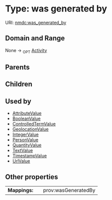 
# Type: was generated by




URI: [nmdc:was_generated_by](https://microbiomedata/meta/was_generated_by)


## Domain and Range

None ->  <sub>OPT</sub> [Activity](Activity.md)

## Parents


## Children


## Used by

 * [AttributeValue](AttributeValue.md)
 * [BooleanValue](BooleanValue.md)
 * [ControlledTermValue](ControlledTermValue.md)
 * [GeolocationValue](GeolocationValue.md)
 * [IntegerValue](IntegerValue.md)
 * [PersonValue](PersonValue.md)
 * [QuantityValue](QuantityValue.md)
 * [TextValue](TextValue.md)
 * [TimestampValue](TimestampValue.md)
 * [UrlValue](UrlValue.md)

## Other properties

|  |  |  |
| --- | --- | --- |
| **Mappings:** | | prov:wasGeneratedBy |

